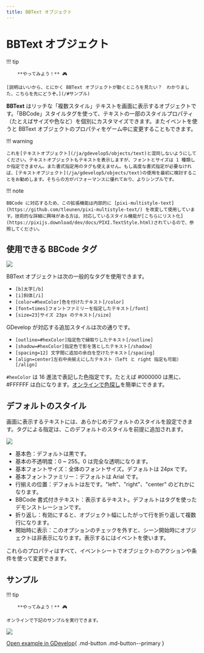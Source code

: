 ```yaml
---
title: BBText オブジェクト
---
```

# BBText オブジェクト

!!! tip

        **やってみよう！** 🎮

    [説明はいいから、とにかく BBText オブジェクトが動くところを見たい？　わかりました、こちらを先にどうぞ。](/#サンプル)


**BBText** はリッチな「複数スタイル」テキストを画面に表示するオブジェクトです。「BBCode」スタイルタグを使って、テキストの一部のスタイルプロパティ（たとえばサイズや色など）を個別にカスタマイズできます。またイベントを使うと BBText オブジェクトのプロパティをゲーム中に変更することもできます。

!!! warning

    これを[テキストオブジェクト](/ja/gdevelop5/objects/text)と混同しないようにしてください。テキストオブジェクトもテキストを表示しますが、フォントとサイズは 1 種類しか指定できません。また書式指定用のタグも使えません。もし高度な書式指定が必要なければ、[テキストオブジェクト](/ja/gdevelop5/objects/text)の使用を最初に検討することをお勧めします。そちらの方がパフォーマンスに優れており、よりシンプルです。

!!! note

    BBCode に対応するため、この拡張機能は内部的に [pixi-multistyle-text](https://github.com/tleunen/pixi-multistyle-text/) を改変して使用しています。技術的な詳細に興味がある方は、対応しているスタイル機能が[こちらにリスト化](https://pixijs.download/dev/docs/PIXI.TextStyle.html)されているので、参照してください。

## 使用できる BBCode タグ

![](/gdevelop5/objects/stylestag.png)

BBText オブジェクトは次の一般的なタグを使用できます。

  * `[b]太字[/b]`
  * `[i]斜体[/i]`
  * `[color=#hexColor]色を付けたテキスト[/color]`
  * `[font=times]フォントファミリーを指定したテキスト[/font]`
  * `[size=23]サイズ 23px のテキスト[/size]`

GDevelop が対応する追加スタイルは次の通りです。

  * `[outline=#hexColor]指定色で縁取りしたテキスト[/outline]`
  * `[shadow=#hexColor]指定色で影を落としたテキスト[/shadow]`
  * `[spacing=12] 文字間に追加の余白を空けたテキスト[/spacing]`
  * `[align=center]左右中央揃えにしたテキスト（left と right 指定も可能）[/align]`

`#hexColor` は 16 進法で表記した色指定です。たとえば #000000 は黒に、#FFFFFF は白になります。[オンラインで色探し](https://htmlcolorcodes.com/)を簡単にできます。

## デフォルトのスタイル

画面に表示するテキストには、あらかじめデフォルトのスタイルを設定できます。タグによる指定は、このデフォルトのスタイルを前提に追加されます。

![](/gdevelop5/objects/basestylebbtext.png)

  * 基本色：デフォルトは黒です。
  * 基本の不透明度：0 ~ 255。0 は完全な透明になります。
  * 基本フォントサイズ：全体のフォントサイズ。デフォルトは 24px です。
  * 基本フォントファミリー：デフォルトは Arial です。
  * 行揃えの位置：デフォルトは左です。"left"、"right"、"center" のどれかになります。
  * BBCode 書式付きテキスト：表示するテキスト。デフォルトはタグを使ったデモンストレーションです。
  * 折り返し：有効にすると、オブジェクト幅にしたがって行を折り返して複数行になります。
  * 開始時に表示：このオプションのチェックを外すと、シーン開始時にオブジェクトは非表示になります。表示するにはイベントを使います。

これらのプロパティはすべて、イベントシートでオブジェクトのアクションや条件を使って変更できます。

## サンプル

!!! tip

        **やってみよう！** 🎮

    オンラインで下記のサンプルを実行できます。

[![](/gdevelop5/objects/bbtext-example.jpg)](https://editor.gdevelop-app.com/?project=example://bbtext-object-demo)

[Open example in GDevelop](https://editor.gdevelop.io/?project=example://bbtext-object-demo){ .md-button .md-button--primary }